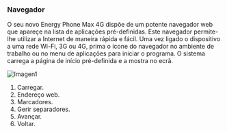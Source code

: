 ### Navegador 

O seu novo Energy Phone Max 4G dispõe de um potente navegador web que apareçe na lista de aplicações pré-definidas. Este navegador permite-lhe utilizar a Internet de maneira rápida e fácil. Uma vez ligado o dispositivo a uma rede Wi-Fi, 3G ou 4G, prima o ícone do navegador no ambiente de trabalho ou no menu de aplicações para iniciar o programa. O sistema carrega a página de início pré-definida e a mostra no ecrã.

![Imagen1](http://static.energysistem.com/images/manuals/42235/561cb1aae30be.jpg)

1. Carregar.
2. Endereço web.
3. Marcadores.
4. Gerir separadores.
5. Avançar.
6. Voltar.
